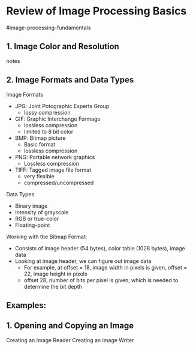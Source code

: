 # Review of Image Processing Basics 
#image-processing-fundamentals

## 1. Image Color and Resolution
notes
## 2. Image Formats and Data Types 

Image Formats
- JPG: Joint Potographic Experts Group
	- lossy compression
- GIF: Graphic Interchange Formage
	- lossless compression
	- limited to 8 bit color
- BMP: Bitmap picture
	- Basic format
	- lossless compression 
- PNG: Portable network graphics
	- Lossless compression
- TIFF: Tagged image file format
	- very flexible
	- compressed/uncompressed

Data Types
- Binary image
- Intensity of grayscale 
- RGB or true-color
- Floating-point

Working with the Bitmap Format:
- Consists of image header (54 bytes), color table (1028 bytes), image data
- Looking at image header, we can figure out image data
	- For example, at offset = 18, image width in pixels is given, offset = 22, image height in pixels
	- offset 28, number of bits per pixel is given, which is needed to determine the bit depth 
## Examples:
## 1. Opening and Copying an Image
Creating an Image Reader
Creating an Image Writer